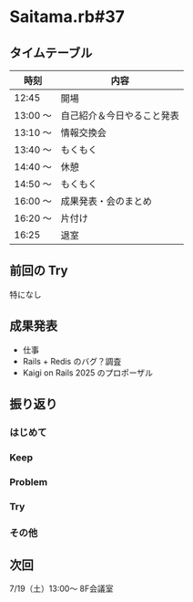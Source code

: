 # Saitama.rb#37

## タイムテーブル

| 時刻 | 内容 |
| --- | --- |
| 12:45 | 開場 |
| 13:00 ～  | 自己紹介＆今日やること発表 |
| 13:10 ～ | 情報交換会 |
| 13:40 ～ | もくもく |
| 14:40 ～ | 休憩 |
| 14:50 ～ | もくもく |
| 16:00 ～ | 成果発表・会のまとめ |
| 16:20 ～ | 片付け |
| 16:25 | 退室 |

## 前回の Try
特になし

## 成果発表
- 仕事
- Rails + Redis のバグ？調査
- Kaigi on Rails 2025 のプロポーザル

## 振り返り
### はじめて

### Keep

### Problem

### Try

### その他

## 次回
7/19（土）13:00～ 8F会議室
